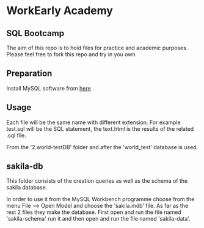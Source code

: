 <h1>WorkEarly Academy</h1>

<h2>SQL Bootcamp</h2>
<p>The aim of this repo is to hold files for practice and academic purposes. Please feel free to fork this repo and try in you own</p>
<h2>Preparation</h2>
<p> 
Install MySQL software from <a href="https://dev.mysql.com/downloads/file/?id=512698">here</a>
</p>

<h2>Usage</h2>
<p>
Each file will be the same name with different extension. For example test.sql will be the SQL statement, the text.html is the results of the related .sql file.
</p>
<p> 
From the '2.world-testDB' folder and after the 'world_test' database is used.
</p>

<h2>sakila-db</h2>
<p>
This folder consists of the creation queries as well as the schema of the sakila database.
</p>
<p>
In order to use it from the MySQL Workbench programme choose from the menu File --> Open Model and choose the 'sakila.mdb' file. As far as the rest 2 files they make the database. First open and run the file named 'sakila-schema' run it and then open and run the file named 'sakila-data'.
</p>